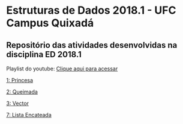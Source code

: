 # Estruturas de Dados 2018.1 - UFC Campus Quixadá
## Repositório das atividades desenvolvidas na disciplina ED 2018.1 

Playlist do youtube: [Clique aqui para acessar](https://www.youtube.com/watch?v=rXF5tlVMc1w&list=PLqwyjBSVOHRz5t39qVeBWOFqZXSFdytnc)

[1: Princesa](https://github.com/JailsonSousa/ED2018_1/tree/master/Princesa)

[2: Queimada](https://github.com/JailsonSousa/ED2018_1/tree/master/Queimada)

[3: Vector](https://github.com/JailsonSousa/ED2018_1/tree/master/Vector)

[7: Lista Encateada](https://github.com/JailsonSousa/ED2018_1/tree/master/ListaEncadeada)
